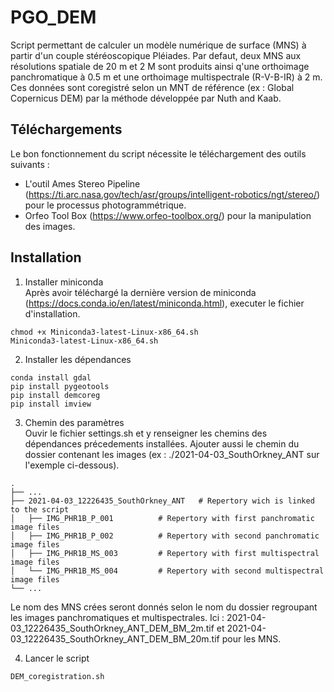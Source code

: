# PGO_DEM

Script permettant de calculer un modèle numérique de surface (MNS) à partir d'un couple stéréoscopique Pléiades. Par defaut, deux MNS aux résolutions spatiale de 20 m et 2 M sont produits ainsi q'une orthoimage panchromatique à 0.5 m et une orthoimage multispectrale (R-V-B-IR) à 2 m.
Ces données sont coregistré selon un MNT de référence (ex : Global Copernicus DEM) par la méthode développée par Nuth and Kaab. 


## Téléchargements
Le bon fonctionnement du script nécessite le téléchargement des outils suivants : 
 - L'outil Ames Stereo Pipeline (https://ti.arc.nasa.gov/tech/asr/groups/intelligent-robotics/ngt/stereo/) pour le processus photogrammétrique.
 - Orfeo Tool Box (https://www.orfeo-toolbox.org/) pour la manipulation des images.

## Installation

1. Installer miniconda<br/>
Après avoir téléchargé la dernière version de miniconda (https://docs.conda.io/en/latest/miniconda.html), executer le fichier d'installation.
```
chmod +x Miniconda3-latest-Linux-x86_64.sh
Miniconda3-latest-Linux-x86_64.sh
```
2. Installer les dépendances
```
conda install gdal
pip install pygeotools
pip install demcoreg
pip install imview
```
3. Chemin des paramètres<br/>
Ouvir le fichier settings.sh et y renseigner les chemins des dépendances précedements installées. Ajouter aussi le chemin du dossier contenant les images (ex : ./2021-04-03_SouthOrkney_ANT sur l'exemple ci-dessous).<br/>
```
.
├── ...
├── 2021-04-03_12226435_SouthOrkney_ANT   # Repertory wich is linked to the script
│   ├── IMG_PHR1B_P_001          # Repertory with first panchromatic image files
│   ├── IMG_PHR1B_P_002          # Repertory with second panchromatic image files
│   ├── IMG_PHR1B_MS_003         # Repertory with first multispectral image files
│   └── IMG_PHR1B_MS_004         # Repertory with second multispectral image files
└── ...
```

Le nom des MNS crées seront donnés selon le nom du dossier regroupant les images panchromatiques et multispectrales. Ici : 2021-04-03_12226435_SouthOrkney_ANT_DEM_BM_2m.tif et 2021-04-03_12226435_SouthOrkney_ANT_DEM_BM_20m.tif pour les MNS.


4. Lancer le script 
```
DEM_coregistration.sh
```
